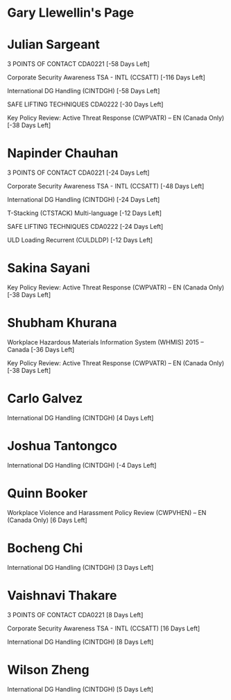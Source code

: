 # Gary Llewellin's Page




# Julian Sargeant


3 POINTS OF CONTACT CDA0221 [-58 Days Left]

Corporate Security Awareness TSA - INTL (CCSATT) [-116 Days Left]

International DG Handling (CINTDGH) [-58 Days Left]

SAFE LIFTING TECHNIQUES CDA0222 [-30 Days Left]

Key Policy Review: Active Threat Response (CWPVATR) – EN (Canada Only) [-38 Days Left]



# Napinder Chauhan


3 POINTS OF CONTACT CDA0221 [-24 Days Left]

Corporate Security Awareness TSA - INTL (CCSATT) [-48 Days Left]

International DG Handling (CINTDGH) [-24 Days Left]

T-Stacking (CTSTACK) Multi-language [-12 Days Left]

SAFE LIFTING TECHNIQUES CDA0222 [-24 Days Left]

ULD Loading Recurrent (CULDLDP) [-12 Days Left]



# Sakina Sayani


Key Policy Review: Active Threat Response (CWPVATR) – EN (Canada Only) [-38 Days Left]



# Shubham Khurana


Workplace Hazardous Materials Information System (WHMIS) 2015 – Canada [-36 Days Left]

Key Policy Review: Active Threat Response (CWPVATR) – EN (Canada Only) [-38 Days Left]



# Carlo Galvez


International DG Handling (CINTDGH) [4 Days Left]



# Joshua Tantongco


International DG Handling (CINTDGH) [-4 Days Left]



# Quinn Booker


Workplace Violence and Harassment Policy Review (CWPVHEN) – EN (Canada Only) [6 Days Left]



# Bocheng Chi


International DG Handling (CINTDGH) [3 Days Left]



# Vaishnavi Thakare


3 POINTS OF CONTACT CDA0221 [8 Days Left]

Corporate Security Awareness TSA - INTL (CCSATT) [16 Days Left]

International DG Handling (CINTDGH) [8 Days Left]



# Wilson Zheng


International DG Handling (CINTDGH) [5 Days Left]



